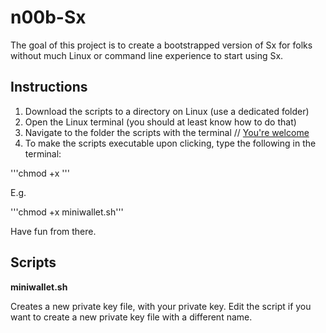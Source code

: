 n00b-Sx
=======

The goal of this project is to create a bootstrapped version of Sx for folks without much Linux or command line experience to start using Sx.

## Instructions

1. Download the scripts to a directory on Linux (use a dedicated folder)
2. Open the Linux terminal (you should at least know how to do that)
2. Navigate to the folder the scripts with the terminal // [You're welcome](http://askubuntu.com/questions/207442/how-to-add-open-terminal-here-to-nautilus-context-menu)
3. To make the scripts executable upon clicking, type the following in the terminal:

'''chmod +x <filename>'''

E.g.

'''chmod +x miniwallet.sh'''

Have fun from there.

## Scripts

**miniwallet.sh**

  Creates a new private key file, with your private key. Edit the script if you want to create a new private key file with a different name.
